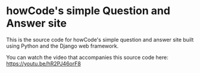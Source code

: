 howCode's simple Question and Answer site
=========================================

This is the source code for howCode's simple question and answer site built using Python and the Django web framework.

You can watch the video that accompanies this source code here: https://youtu.be/hR2PJ46orF8
